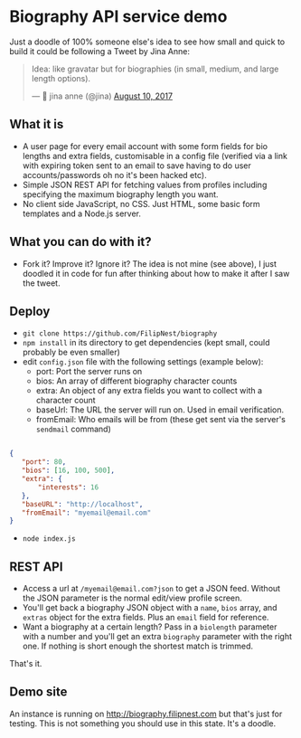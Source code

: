 # Biography API service demo

Just a doodle of 100% someone else's idea to see how small and quick to build it could be following a Tweet by Jina Anne:

<blockquote class="twitter-tweet" data-lang="en"><p lang="en" dir="ltr">Idea: like gravatar but for biographies (in small, medium, and large length options).</p>&mdash; 🌙 jina anne (@jina) <a href="https://twitter.com/jina/status/895453664009113600">August 10, 2017</a></blockquote>

## What it is

* A user page for every email account with some form fields for bio lengths and extra fields, customisable in a config file (verified via a link with expiring token sent to an email to save having to do user accounts/passwords oh no it's been hacked etc).
* Simple JSON REST API for fetching values from profiles including specifying the maximum biography length you want.
* No client side JavaScript, no CSS. Just HTML, some basic form templates and a Node.js server.

## What you can do with it?

* Fork it? Improve it? Ignore it? The idea is not mine (see above), I just doodled it in code for fun after thinking about how to make it after I saw the tweet.

## Deploy

* `git clone https://github.com/FilipNest/biography`
* `npm install` in its directory to get dependencies (kept small, could probably be even smaller)
* edit `config.json` file with the following settings (example below):
  * port: Port the server runs on
  * bios: An array of different biography character counts
  * extra: An object of any extra fields you want to collect with a character count 
  * baseUrl: The URL the server will run on. Used in email verification.
  * fromEmail: Who emails will be from (these get sent via the server's `sendmail` command)

 ```JSON
 
 {
    "port": 80,
    "bios": [16, 100, 500],
    "extra": {
        "interests": 16
    },
    "baseURL": "http://localhost",
    "fromEmail": "myemail@email.com"
}
 
 ```
 
* `node index.js`
 
## REST API

* Access a url at `/myemail@email.com?json` to get a JSON feed. Without the JSON parameter is the normal edit/view profile screen.
* You'll get back a biography JSON object with a `name`, `bios` array, and `extras` object for the extra fields. Plus an `email` field for reference.
* Want a biography at a certain length? Pass in a `biolength` parameter with a number and you'll get an extra `biography` parameter with the right one. If nothing is short enough the shortest match is trimmed.

That's it.
 
## Demo site
 
An instance is running on http://biography.filipnest.com but that's just for testing. This is not something you should use in this state. It's a doodle.
 
